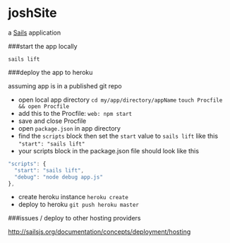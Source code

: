 # joshSite

a [Sails](http://sailsjs.org) application


###start the app locally

`sails lift`

###deploy the app to heroku

assuming app is in a published git repo

- open local app directory
`cd my/app/directory/appName`
`touch Procfile && open Procfile`
- add this to the Procfile:
`web: npm start`
- save and close Procfile
- open `package.json` in app directory
- find the `scripts` block then set the `start` value to `sails lift` like this  `"start": "sails lift"`
- your scripts block in the package.json file should look like this 
````javascript
"scripts": {
  "start": "sails lift",
  "debug": "node debug app.js"
},
````
- create heroku instance
`heroku create`
- deploy to heroku
`git push heroku master`

###issues / deploy to other hosting providers

http://sailsjs.org/documentation/concepts/deployment/hosting
